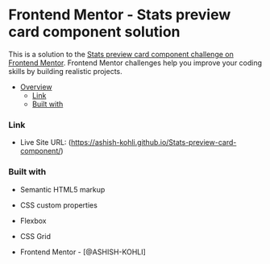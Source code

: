 # Frontend Mentor - Stats preview card component solution

This is a solution to the [Stats preview card component challenge on Frontend Mentor](https://www.frontendmentor.io/challenges/stats-preview-card-component-8JqbgoU62). Frontend Mentor challenges help you improve your coding skills by building realistic projects. 



- [Overview](#overview)
  - [Link](#link)
  - [Built with](#built-with)
  
### Link

- Live Site URL: (https://ashish-kohli.github.io/Stats-preview-card-component/)


### Built with

- Semantic HTML5 markup
- CSS custom properties
- Flexbox
- CSS Grid

- Frontend Mentor - [@ASHISH-KOHLI]

